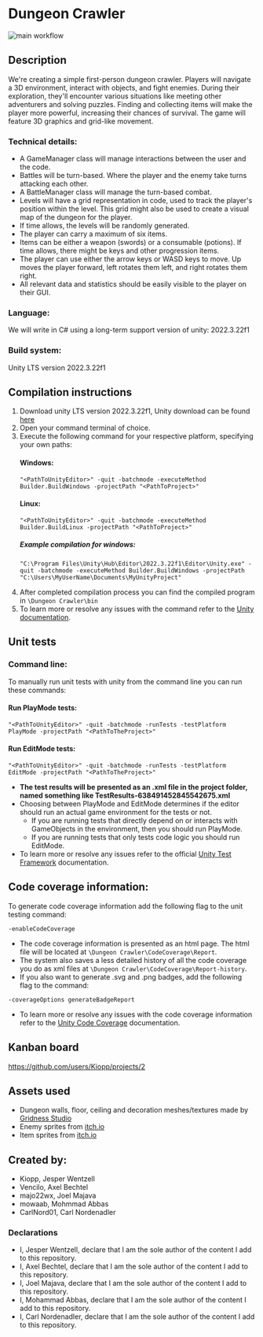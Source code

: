 # Dungeon Crawler

![main workflow](https://github.com/Kiopp/Softwere-Development-Repository/actions/workflows/main.yml/badge.svg)

## Description 
We're creating a simple first-person dungeon crawler. Players will navigate a 3D environment, interact with objects, and fight enemies. During their exploration, they'll encounter various situations like meeting other adventurers and solving puzzles. Finding and collecting items will make the player more powerful, increasing their chances of survival. The game will feature 3D graphics and grid-like movement.

### Technical details:
- A GameManager class will manage interactions between the user and the code.
- Battles will be turn-based. Where the player and the enemy take turns attacking each other.
- A BattleManager class will manage the turn-based combat. 
- Levels will have a grid representation in code, used to track the player's position within the level. This grid might also be used to create a visual map of the dungeon for the player.
- If time allows, the levels will be randomly generated.
- The player can carry a maximum of six items.
- Items can be either a weapon (swords) or a consumable (potions). If time allows, there might be keys and other progression items.
- The player can use either the arrow keys or WASD keys to move. Up moves the player forward, left rotates them left, and right rotates them right.
- All relevant data and statistics should be easily visible to the player on their GUI.

### Language: 
We will write in C# using a long-term support version of unity: 2022.3.22f1

### Build system: 
Unity LTS version 2022.3.22f1

## Compilation instructions
1. Download unity LTS version 2022.3.22f1, Unity download can be found [here](https://unity.com/releases/editor/qa/lts-releases)
2. Open your command terminal of choice.
3. Execute the following command for your respective platform, specifying your own paths:
   #### Windows:
   ```
   "<PathToUnityEditor>" -quit -batchmode -executeMethod Builder.BuildWindows -projectPath "<PathToProject>"
   ```
   #### Linux:
   ```
   "<PathToUnityEditor>" -quit -batchmode -executeMethod Builder.BuildLinux -projectPath "<PathToProject>"
   ```
   ##### Example compilation for windows:
   ```
   "C:\Program Files\Unity\Hub\Editor\2022.3.22f1\Editor\Unity.exe" -quit -batchmode -executeMethod Builder.BuildWindows -projectPath "C:\Users\MyUserName\Documents\MyUnityProject"
   ```
4. After completed compilation process you can find the compiled program in `\Dungeon Crawler\bin`
5. To learn more or resolve any issues with the command refer to the [Unity documentation](https://docs.unity3d.com/Manual/EditorCommandLineArguments.html).

## Unit tests
### Command line:
To manually run unit tests with unity from the command line you can run these commands:
#### Run PlayMode tests:
```
"<PathToUnityEditor>" -quit -batchmode -runTests -testPlatform PlayMode -projectPath "<PathToTheProject>"
```
#### Run EditMode tests:
```
"<PathToUnityEditor>" -quit -batchmode -runTests -testPlatform EditMode -projectPath "<PathToTheProject>"
```
- **The test results will be presented as an .xml file in the project folder, named something like TestResults-638491452845542675.xml**
- Choosing between PlayMode and EditMode determines if the editor should run an actual game environment for the tests or not.
   - If you are running tests that directly depend on or interacts with GameObjects in the environment, then you should run PlayMode.
   - If you are running tests that only tests code logic you should run EditMode.
- To learn more or resolve any issues refer to the official [Unity Test Framework](https://docs.unity3d.com/Packages/com.unity.test-framework@1.1/manual/reference-command-line.html) documentation.
## Code coverage information:
To generate code coverage information add the following flag to the unit testing command:
```
-enableCodeCoverage
```
- The code coverage information is presented as an html page. The html file will be located at `\Dungeon Crawler\CodeCoverage\Report`. 
- The system also saves a less detailed history of all the code coverage you do as xml files at `\Dungeon Crawler\CodeCoverage\Report-history`.
- If you also want to generate .svg and .png badges, add the following flag to the command:
```
-coverageOptions generateBadgeReport
```
- To learn more or resolve any issues with the code coverage information refer to the [Unity Code Coverage](https://docs.unity3d.com/Packages/com.unity.testtools.codecoverage@1.1/manual/CoverageBatchmode.html)  documentation.

## Kanban board
https://github.com/users/Kiopp/projects/2

## Assets used
- Dungeon walls, floor, ceiling and decoration meshes/textures made by [Gridness Studio](https://assetstore.unity.com/packages/3d/environments/dungeons/lite-dungeon-pack-low-poly-3d-art-by-gridness-242692)
- Enemy sprites from [itch.io](https://free-game-assets.itch.io/free-chaos-monsters-3232-icon-pack)
- Item sprites from [itch.io](https://gianqui.itch.io/pixel-game-sprite-pack)

## Created by:
- Kiopp, Jesper Wentzell
- Vencilo, Axel Bechtel
- majo22wx, Joel Majava
- mowaab, Mohmmad Abbas
- CarlNord01, Carl Nordenadler

### Declarations
- I, Jesper Wentzell, declare that I am the sole author of the content I add to this repository.
- I, Axel Bechtel, declare that I am the sole author of the content I add to this repository.
- I, Joel Majava, declare that I am the sole author of the content I add to this repository.
- I, Mohammad Abbas, declare that I am the sole author of the content I add to this repository.
- I, Carl Nordenadler, declare that I am the sole author of the content I add to this repository.
